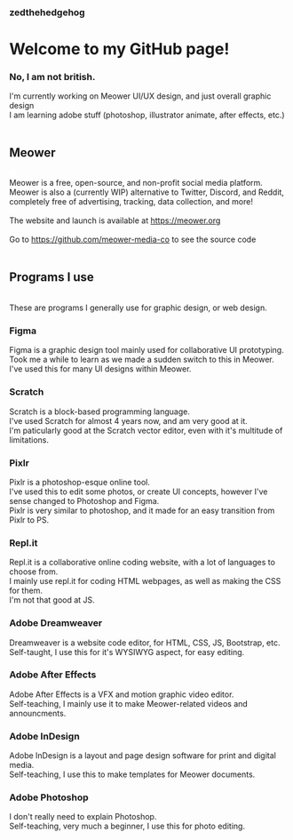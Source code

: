 ### zedthehedgehog

<h1>Welcome to my GitHub page!</h1>
<h3>No, I am not british.</h3>

I'm currently working on Meower UI/UX design, and just overall graphic design<br>
I am learning adobe stuff (photoshop, illustrator animate, after effects, etc.)<br>
<br><h2>Meower<br></h2><img style="filter: brightness(100);" src="https://camo.githubusercontent.com/d994e4dccc2e603be23b9689b45428463aa171903ee60acb81c75bc83c4a4214/68747470733a2f2f6d656f7765722e6f72672f6173736574732f6c6f676f2e737667"><br>Meower is a free, open-source, and non-profit social media platform. Meower is also a (currently WIP) alternative to Twitter, Discord, and Reddit, completely free of advertising, tracking, data collection, and more! <br><br>The website and launch is available at https://meower.org<br><br>Go to https://github.com/meower-media-co to see the source code
<br><br>
<h2>Programs I use</h2>
<br>
These are programs I generally use for graphic design, or web design.

<h3>Figma</h3>
Figma is a graphic design tool mainly used for collaborative UI prototyping.<br>
Took me a while to learn as we made a sudden switch to this in Meower.<br>
I've used this for many UI designs within Meower.<br>

<h3>Scratch</h3>
Scratch is a block-based programming language.<br>
I've used Scratch for almost 4 years now, and am very good at it.<br>
I'm paticularly good at the Scratch vector editor, even with it's multitude of limitations.<br>

<h3>Pixlr</h3>
Pixlr is a photoshop-esque online tool.<br>
I've used this to edit some photos, or create UI concepts, however I've sense changed to Photoshop and Figma.<br>
Pixlr is very similar to photoshop, and it made for an easy transition from Pixlr to PS.<br>

<h3>Repl.it</h3>
Repl.it is a collaborative online coding website, with a lot of languages to choose from.<br>
I mainly use repl.it for coding HTML webpages, as well as making the CSS for them.<br>
I'm not that good at JS.<br>

<h3>Adobe Dreamweaver</h3>
Dreamweaver is a website code editor, for HTML, CSS, JS, Bootstrap, etc.<br>
Self-taught, I use this for it's WYSIWYG aspect, for easy editing.<br>

<h3>Adobe After Effects</h3>
Adobe After Effects is a VFX and motion graphic video editor.<br>
Self-teaching, I mainly use it to make Meower-related videos and announcments.<br>

<h3>Adobe InDesign</h3>
Adobe InDesign is a layout and page design software for print and digital media.<br>
Self-teaching, I use this to make templates for Meower documents.<br>

<h3>Adobe Photoshop</h3>
I don't really need to explain Photoshop.<br>
Self-teaching, very much a beginner, I use this for photo editing.
